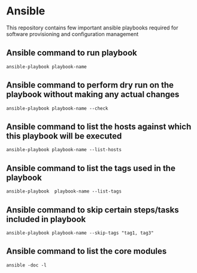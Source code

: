 # Ansible
This repository contains few important ansible  playbooks required for software provisioning and configuration management

## Ansible command to run playbook
```
ansible-playbook playbook-name
```

## Ansible command to perform dry run on the playbook without making any actual changes
```
ansible-playbook playbook-name --check
```

## Ansible command to list the hosts against which this playbook will be executed
```
ansible-playbook playbook-name --list-hosts
```
## Ansible command to list the tags used in the playbook
```
ansible-playbook  playbook-name --list-tags
```

## Ansible command to skip certain steps/tasks included in playbook
```
ansible-playbook playbook-name --skip-tags "tag1, tag3"
```
## Ansible command to list the core modules
```
ansible -doc -l
```

